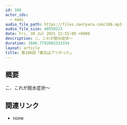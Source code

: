 ```yaml
---
id: 186
actor_ids:
  - mami
audio_file_path: https://files.nantyara.com/186.mp3
audio_file_size: 40559223
date: Fri, 30 Jul 2021 22:55:00 +0900
description: こ、これが脱水症状〜
duration: 1686.7792083333334
layout: article
title: 第186回「東北はアツかった」
---
```

## 概要

こ、これが脱水症状〜

## 関連リンク

* none

